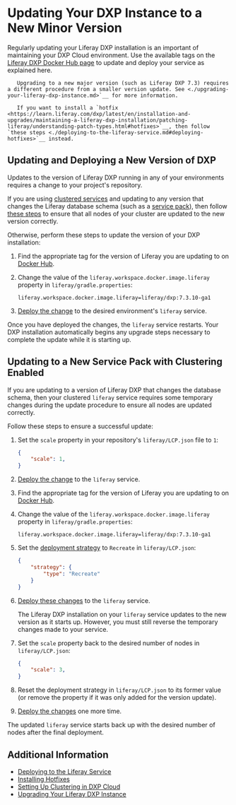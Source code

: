# Updating Your DXP Instance to a New Minor Version

Regularly updating your Liferay DXP installation is an important of maintaining your DXP Cloud environment. Use the available tags on the [Liferay DXP Docker Hub page](https://hub.docker.com/r/liferay/dxp/tags) to update and deploy your service as explained here.

```note::
   Upgrading to a new major version (such as Liferay DXP 7.3) requires a different procedure from a smaller version update. See <./upgrading-your-liferay-dxp-instance.md>`__ for more information.
```

```note::
   If you want to install a `hotfix <https://learn.liferay.com/dxp/latest/en/installation-and-upgrades/maintaining-a-liferay-dxp-installation/patching-liferay/understanding-patch-types.html#hotfixes>`__, then follow `these steps <./deploying-to-the-liferay-service.md#deploying-hotfixes>`__ instead.
```

## Updating and Deploying a New Version of DXP

Updates to the version of Liferay DXP running in any of your environments requires a change to your project's repository.

If you are using [clustered services](./setting-up-clustering-in-dxp-cloud.md) and updating to any version that changes the Liferay database schema (such as a [service pack](https://learn.liferay.com/dxp/latest/en/installation-and-upgrades/maintaining-a-liferay-dxp-installation/patching-liferay/understanding-patch-types.html#service-packs)), then follow [these steps](#updating-to-a-new-service-pack-with-clustering-enabled) to ensure that all nodes of your cluster are updated to the new version correctly.

Otherwise, perform these steps to update the version of your DXP installation:

1. Find the appropriate tag for the version of Liferay you are updating to on [Docker Hub](https://hub.docker.com/r/liferay/dxp/tags).

1. Change the value of the `liferay.workspace.docker.image.liferay` property in `liferay/gradle.properties`:

    ```properties
    liferay.workspace.docker.image.liferay=liferay/dxp:7.3.10-ga1
    ```

1. [Deploy the change](./deploying-to-the-liferay-service.md) to the desired environment's `liferay` service.

Once you have deployed the changes, the `liferay` service restarts. Your DXP installation automatically begins any upgrade steps necessary to complete the update while it is starting up.

## Updating to a New Service Pack with Clustering Enabled

If you are updating to a version of Liferay DXP that changes the database schema, then your clustered `liferay` service requires some temporary changes during the update procedure to ensure all nodes are updated correctly.

Follow these steps to ensure a successful update:

1. Set the `scale` property in your repository's `liferay/LCP.json` file to `1`:

   ```json
   {
       "scale": 1,
   }
   ```

1. [Deploy the change](../build-and-deploy/overview-of-the-dxp-cloud-deployment-workflow.md) to the `liferay` service.

1. Find the appropriate tag for the version of Liferay you are updating to on [Docker Hub](https://hub.docker.com/r/liferay/dxp/tags).

1. Change the value of the `liferay.workspace.docker.image.liferay` property in `liferay/gradle.properties`:

    ```properties
    liferay.workspace.docker.image.liferay=liferay/dxp:7.3.10-ga1
    ```

1. Set the [deployment strategy](../build-and-deploy/understanding-deployment-strategies.md) to `Recreate` in `liferay/LCP.json`:

    ```json
    {
        "strategy": {
            "type": "Recreate"
        }
    }
    ```

1. [Deploy these changes](../build-and-deploy/overview-of-the-dxp-cloud-deployment-workflow.md) to the `liferay` service.

    The Liferay DXP installation on your `liferay` service updates to the new version as it starts up. However, you must still reverse the temporary changes made to your service.

1. Set the `scale` property back to the desired number of nodes in `liferay/LCP.json`:

    ```json
    {
        "scale": 3,
    }
    ```

1. Reset the deployment strategy in `liferay/LCP.json` to its former value (or remove the property if it was only added for the version update).

1. [Deploy the changes](../build-and-deploy/overview-of-the-dxp-cloud-deployment-workflow.md) one more time.

The updated `liferay` service starts back up with the desired number of nodes after the final deployment.

## Additional Information

* [Deploying to the Liferay Service](./deploying-to-the-liferay-service.md)
* [Installing Hotfixes](./deploying-to-the-liferay-service.md#deploying-hotfixes)
* [Setting Up Clustering in DXP Cloud](./setting-up-clustering-in-dxp-cloud.md)
* [Upgrading Your Liferay DXP Instance](./upgrading-your-liferay-dxp-instance.md)